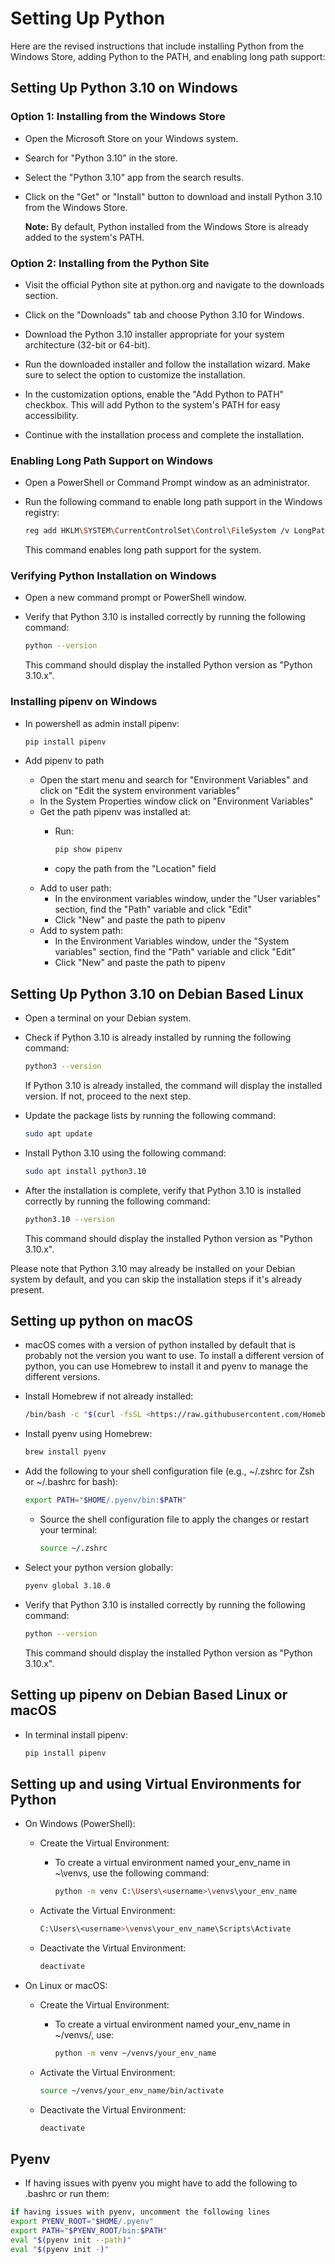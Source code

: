 # Setting Up Python

Here are the revised instructions that include installing Python from the Windows Store, adding Python to the PATH, and enabling long path support:

## Setting Up Python 3.10 on Windows

### Option 1: Installing from the Windows Store

* Open the Microsoft Store on your Windows system.

* Search for "Python 3.10" in the store.

* Select the "Python 3.10" app from the search results.

* Click on the "Get" or "Install" button to download and install Python 3.10 from the Windows Store.

   **Note:** By default, Python installed from the Windows Store is already added to the system's PATH.

### Option 2: Installing from the Python Site

* Visit the official Python site at python.org and navigate to the downloads section.

* Click on the "Downloads" tab and choose Python 3.10 for Windows.

* Download the Python 3.10 installer appropriate for your system architecture (32-bit or 64-bit).

* Run the downloaded installer and follow the installation wizard. Make sure to select the option to customize the installation.

* In the customization options, enable the "Add Python to PATH" checkbox. This will add Python to the system's PATH for easy accessibility.

* Continue with the installation process and complete the installation.

### Enabling Long Path Support on Windows

* Open a PowerShell or Command Prompt window as an administrator.

* Run the following command to enable long path support in the Windows registry:

   ```bash
   reg add HKLM\SYSTEM\CurrentControlSet\Control\FileSystem /v LongPathsEnabled /t REG_DWORD /d 1 /f
   ```

   This command enables long path support for the system.

### Verifying Python Installation on Windows

* Open a new command prompt or PowerShell window.

* Verify that Python 3.10 is installed correctly by running the following command:

   ```bash
   python --version
   ```

   This command should display the installed Python version as "Python 3.10.x".

### Installing pipenv on Windows

* In powershell as admin install pipenv:

   ```bash
   pip install pipenv
   ```

* Add pipenv to path

  * Open the start menu and search for "Environment Variables" and click on "Edit the system environment variables"
  * In the System Properties window click on "Environment Variables"
  * Get the path pipenv was installed at:
    * Run:

         ```bash
         pip show pipenv
         ```

    * copy the path from the "Location" field
  * Add to user path:
    * In the environment variables window, under the "User variables" section, find the "Path" variable and click "Edit"
    * Click "New" and paste the path to pipenv
  * Add to system path:
    * In the Environment Variables window, under the "System variables" section, find the "Path" variable and click "Edit"
    * Click "New" and paste the path to pipenv

## Setting Up Python 3.10 on Debian Based Linux

* Open a terminal on your Debian system.

* Check if Python 3.10 is already installed by running the following command:

   ```bash
   python3 --version
   ```

   If Python 3.10 is already installed, the command will display the installed version. If not, proceed to the next step.

* Update the package lists by running the following command:

   ```bash
   sudo apt update
   ```

* Install Python 3.10 using the following command:

   ```bash
   sudo apt install python3.10
   ```

* After the installation is complete, verify that Python 3.10 is installed correctly by running the following command:

   ```bash
   python3.10 --version
   ```

   This command should display the installed Python version as "Python 3.10.x".

Please note that Python 3.10 may already be installed on your Debian system by default, and you can skip the installation steps if it's already present.

## Setting up python on macOS

* macOS comes with a version of python installed by default that is probably not the version you want to use. To install a different version of python, you can use Homebrew to install it and pyenv to manage the different versions.

* Install Homebrew if not already installed:

   ```bash
   /bin/bash -c "$(curl -fsSL <https://raw.githubusercontent.com/Homebrew/install/HEAD/install.sh>)"
   ```

* Install pyenv using Homebrew:

   ```bash
   brew install pyenv
   ```

* Add the following to your shell configuration file (e.g., ~/.zshrc for Zsh or ~/.bashrc for bash):

   ```bash
   export PATH="$HOME/.pyenv/bin:$PATH"
   ```

  * Source the shell configuration file to apply the changes or restart your terminal:

      ```bash
      source ~/.zshrc
      ```

* Select your python version globally:

   ```bash
   pyenv global 3.10.0
   ```

* Verify that Python 3.10 is installed correctly by running the following command:

   ```bash
   python --version
   ```

   This command should display the installed Python version as "Python 3.10.x".

## Setting up pipenv on Debian Based Linux or macOS

* In terminal install pipenv:

   ```bash
   pip install pipenv
   ```

## Setting up and using Virtual Environments for Python

* On Windows (PowerShell):

  * Create the Virtual Environment:
    * To create a virtual environment named your_env_name in ~\venvs\, use the following command:

      ```bash
      python -m venv C:\Users\<username>\venvs\your_env_name
      ```

  * Activate the Virtual Environment:

      ```bash
      C:\Users\<username>\venvs\your_env_name\Scripts\Activate
      ```

  * Deactivate the Virtual Environment:

      ```bash
      deactivate
      ```

* On Linux or macOS:

  * Create the Virtual Environment:
    * To create a virtual environment named your_env_name in ~/venvs/, use:

      ```bash
      python -m venv ~/venvs/your_env_name
      ```

  * Activate the Virtual Environment:

      ```bash
      source ~/venvs/your_env_name/bin/activate
      ```

  * Deactivate the Virtual Environment:

      ```bash
      deactivate
      ```

## Pyenv

* If having issues with pyenv you might have to add the following to .bashrc or run them:

```bash
if having issues with pyenv, uncomment the following lines
export PYENV_ROOT="$HOME/.pyenv"
export PATH="$PYENV_ROOT/bin:$PATH"
eval "$(pyenv init --path)"
eval "$(pyenv init -)"
```
